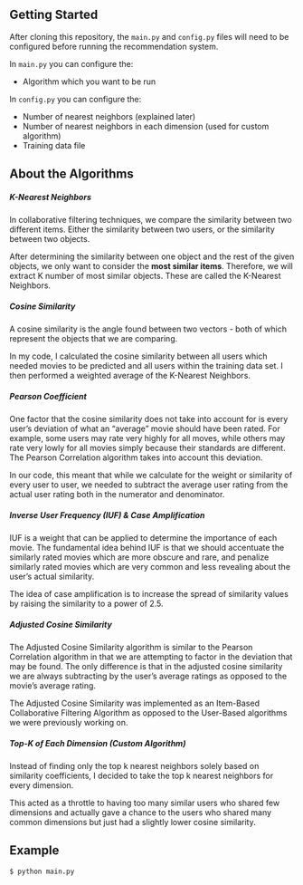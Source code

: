 ## Getting Started
After cloning this repository, the `main.py` and `config.py` files will need to be configured before running the recommendation system.

In `main.py` you can configure the:
* Algorithm which you want to be run

In `config.py` you can configure the:
* Number of nearest neighbors (explained later)
* Number of nearest neighbors in each dimension (used for custom algorithm)
* Training data file

## About the Algorithms
##### K-Nearest Neighbors
In collaborative filtering techniques, we compare the similarity between two different items. Either the similarity between two users, or the similarity between two objects.

After determining the similarity between one object and the rest of the given objects, we only want to consider the **most similar items**. Therefore, we will extract K number of most similar objects. These are called the K-Nearest Neighbors.

##### Cosine Similarity
A cosine similarity is the angle found between two vectors - both of which represent the objects that we are comparing.

In my code, I calculated the cosine similarity between all users which needed movies to be predicted and all users within the training data set. I then performed a weighted average of the K-Nearest Neighbors.

##### Pearson Coefficient
One factor that the cosine similarity does not take into account for is every user’s deviation of what an “average” movie should have been rated. For example, some users may rate very highly for all moves, while others may rate very lowly for all movies simply because their standards are different. The Pearson Correlation algorithm takes into account this deviation.

In our code, this meant that while we calculate for the weight or similarity of every user to user, we needed to subtract the average user rating from the actual user rating both in the numerator and denominator.

##### Inverse User Frequency (IUF) & Case Amplification
IUF is a weight that can be applied to determine the importance of each movie. The fundamental idea behind IUF is that we should accentuate the similarly rated movies which are more obscure and rare, and penalize similarly rated movies which are very common and less revealing about the user’s actual similarity.

The idea of case amplification is to increase the spread of similarity values by raising the similarity to a power of 2.5.

##### Adjusted Cosine Similarity
The Adjusted Cosine Similarity algorithm is similar to the Pearson Correlation algorithm in that we are attempting to factor in the deviation that may be found. The only difference is that in the adjusted cosine similarity we are always subtracting by the user’s average ratings as opposed to the movie’s average rating.

The Adjusted Cosine Similarity was implemented as an Item-Based Collaborative Filtering Algorithm as opposed to the User-Based algorithms we were previously working on.

##### Top-K of Each Dimension (Custom Algorithm)
Instead of finding only the top k nearest neighbors solely based on similarity coefficients, I decided to take the top k nearest neighbors for every dimension.

This acted as a throttle to having too many similar users who shared few dimensions and actually gave a chance to the users who shared many common dimensions but just had a slightly lower cosine similarity.

## Example
```
$ python main.py
```


